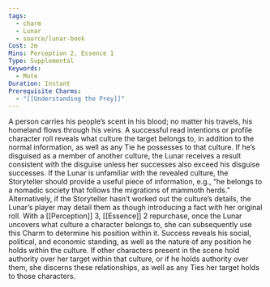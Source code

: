 ```yaml
---
tags:
  - charm
  - Lunar
  - source/lunar-book
Cost: 2m
Mins: Perception 2, Essence 1
Type: Supplemental
Keywords:
  - Mute
Duration: Instant
Prerequisite Charms:
  - "[[Understanding the Prey]]"
---
```

A person carries his people’s scent in his blood; no matter his travels, his homeland flows through his veins. A successful read intentions or profile character roll reveals what culture the target belongs to, in addition to the normal information, as well as any Tie he possesses to that culture. If he’s disguised as a member of another culture, the Lunar receives a result consistent with the disguise unless her successes also exceed his disguise successes. If the Lunar is unfamiliar with the revealed culture, the Storyteller should provide a useful piece of information, e.g., “he belongs to a nomadic society that follows the migrations of mammoth herds.” Alternatively, if the Storyteller hasn’t worked out the culture’s details, the Lunar’s player may detail them as though introducing a fact with her original roll. With a [[Perception]] 3, [[Essence]] 2 repurchase, once the Lunar uncovers what culture a character belongs to, she can subsequently use this Charm to determine his position within it. Success reveals his social, political, and economic standing, as well as the nature of any position he holds within the culture. If other characters present in the scene hold authority over her target within that culture, or if he holds authority over them, she discerns these relationships, as well as any Ties her target holds to those characters.
